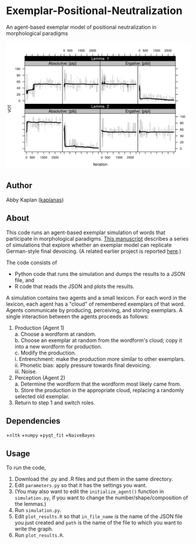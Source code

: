# Exemplar-Positional-Neutralization
An agent-based exemplar model of positional neutralization in morphological paradigms

![Sample simulation run](https://github.com/kaplanas/Exemplar-Positional-Neutralization/blob/master/sim_illustration.png)

## Author
Abby Kaplan ([kaplanas](https://github.com/kaplanas))

## About
This code runs an agent-based exemplar simulation of words that participate in morphological paradigms.  [This manuscript](https://github.com/kaplanas/Exemplar-Positional-Neutralization/blob/master/exemplar_positional_neutralization.pdf) describes a series of simulations that explore whether an exemplar model can replicate German-style final devoicing.  (A related earlier project is reported [here](http://journals.linguisticsociety.org/proceedings/index.php/amphonology/article/view/3745).)

The code consists of

+ Python code that runs the simulation and dumps the results to a JSON file, and  
+ R code that reads the JSON and plots the results.

A simulation contains two agents and a small lexicon.  For each word in the lexicon, each agent has a "cloud" of remembered exemplars of that word.  Agents communicate by producing, perceiving, and storing exemplars.  A single interaction between the agents proceeds as follows:

1. Production (Agent 1)  
  a. Choose a wordform at random.  
  b. Choose an exemplar at random from the wordform's cloud; copy it into a new wordform for production.  
  c. Modify the production.  
    i. Entrenchment: make the production more similar to other exemplars.  
    ii. Phonetic bias: apply pressure towards final devoicing.  
    iii. Noise.  
2. Perception (Agent 2)  
  a. Determine the wordform that the wordform most likely came from.  
  b. Store the production in the appropriate cloud, replacing a randomly selected old exemplar.  
3. Return to step 1 and switch roles.

## Dependencies
+`nltk`
+`numpy`
+`pyqt_fit`
+`NaiveBayes`

## Usage
To run the code,

1. Download the .py and .R files and put them in the same directory.  
2. Edit `parameters.py` so that it has the settings you want.  
3. (You may also want to edit the `initialize_agent()` function in `simulation.py`, if you want to change the number/shape/composition of the lemmas.)  
4. Run `simulation.py`.  
5. Edit `plot_results.R` so that `in_file_name` is the name of the JSON file you just created and `path` is the name of the file to which you want to write the graph.  
6. Run `plot_results.R`.
